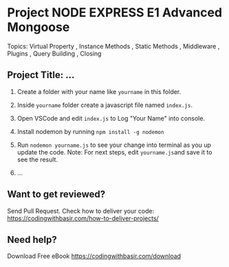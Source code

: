 # Project NODE EXPRESS E1 Advanced Mongoose

Topics: Virtual Property
, Instance Methods
, Static Methods
, Middleware
, Plugins
, Query Building
, Closing

## Project Title: ...

1. Create a folder with your name like `yourname` in this folder.

2. Inside `yourname` folder create a javascript file named `index.js`.

3. Open VSCode and edit `index.js` to Log "Your Name" into console.

4. Install nodemon by running `npm install -g nodemon`

5. Run `nodemon yourname.js` to see your change into terminal as you up update the code.
   Note: For next steps, edit `yourname.js`and save it to see the result.

6. ...

## Want to get reviewed?

Send Pull Request. Check how to deliver your code: https://codingwithbasir.com/how-to-deliver-projects/

## Need help?

Download Free eBook https://codingwithbasir.com/download
